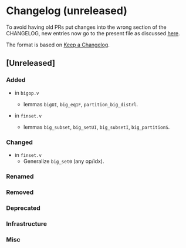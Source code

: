 # Changelog (unreleased)

To avoid having old PRs put changes into the wrong section of the CHANGELOG,
new entries now go to the present file as discussed
[here](https://github.com/math-comp/math-comp/wiki/Agenda-of-the-April-23rd-2019-meeting-9h30-to-12h30#avoiding-issues-with-changelog).

The format is based on [Keep a Changelog](https://keepachangelog.com/en/1.0.0/).

## [Unreleased]

### Added

- in `bigop.v`
  + lemmas `bigUI`, `big_eq1F`, `partition_big_distrl`.

- in `finset.v`
  + lemmas `big_subset`, `big_setUI`, `big_subsetI`, `big_partitionS`.

### Changed

- in `finset.v`
  + Generalize `big_set0` (any op/idx).

### Renamed

### Removed

### Deprecated

### Infrastructure

### Misc

